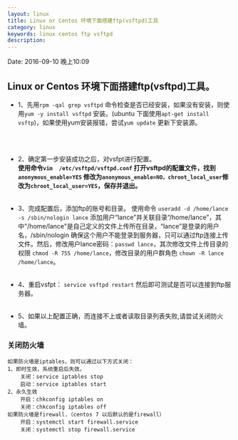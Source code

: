 ```yaml
---
layout: linux
title: Linux or Centos 环境下面搭建ftp(vsftpd)工具
category: linux
keywords: linux centos ftp vsftpd
description:
---
```


Date: 2016-09-10 晚上10:09

## Linux or Centos 环境下面搭建ftp(vsftpd)工具。
* 1、先用`rpm -qal grep vsftpd` 命令检查是否已经安装，如果没有安装，则使用`yum -y install vsftpd` 安装。(ubuntu 下面使用`apt-get install vsftp`)，如果使用yum安装报错，尝试`yum update` 更新下安装源。
<br/>
<br/>

* 2、确定第一步安装成功之后，对vsfpt进行配置。<br/>
	**使用命令`vim  /etc/vsftpd/vsftpd.conf` 打开vsftpd的配置文件，找到`anonymous_enable=YES` 修改为`anonymous_enable=NO，chroot_local_user`修改为`chroot_local_user=YES`，保存并退出。**
<br/><br/>

* 3、完成配置后，添加ftp的账号和目录。
	使用命令 `useradd -d /home/lance -s /sbin/nologin lance` 添加用户“lance”并关联目录“/home/lance”，其中"/home/lance"是自己定义的文件上传所在目录，“lance”是登录的用户名，/sbin/nologin 确保这个用户不能登录到服务器，只可以通过ftp连接上传文件。然后，修改用户lance密码：`passwd lance`，其次修改文件上传目录的权限 `chmod -R 755 /home/lance`，修改目录的用户群角色 `chown -R lance /home/lance`。
<br/><br/>

* 4、重启vsfpt： `service vsftpd restart`  然后即可测试是否可以连接到ftp服务器。
<br/><br/>
* 5、如果以上配置正确，而连接不上或者读取目录列表失败,请尝试关闭防火墙。


### 关闭防火墙
	如果防火墙是iptables，则可以通过以下方式关闭：	
	1、即时生效，系统重启后失效。
		关闭：service iptables stop
		启动：service iptables start
	2、永久生效
		开启：chkconfig iptables on
		关闭：chkconfig iptables off
	如果防火墙是firewall.（centos 7 以后默认的是firewall）
		开启：systemctl start firewall.service
		关闭：systemctl stop firewall.service
